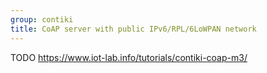 ```yaml
---
group: contiki
title: CoAP server with public IPv6/RPL/6LoWPAN network
---
```


TODO https://www.iot-lab.info/tutorials/contiki-coap-m3/

